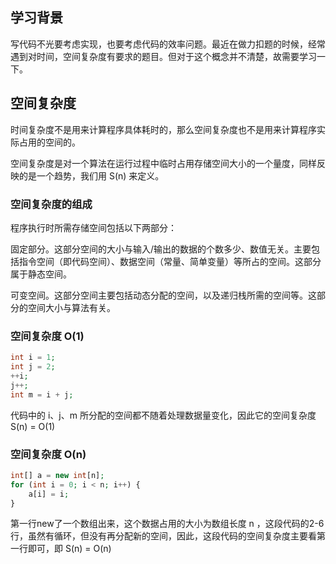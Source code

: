 ## 学习背景

写代码不光要考虑实现，也要考虑代码的效率问题。最近在做力扣题的时候，经常遇到对时间，空间复杂度有要求的题目。但对于这个概念并不清楚，故需要学习一下。

## 空间复杂度

时间复杂度不是用来计算程序具体耗时的，那么空间复杂度也不是用来计算程序实际占用的空间的。

空间复杂度是对一个算法在运行过程中临时占用存储空间大小的一个量度，同样反映的是一个趋势，我们用 S(n) 来定义。

### 空间复杂度的组成

程序执行时所需存储空间包括以下两部分：

固定部分。这部分空间的大小与输入/输出的数据的个数多少、数值无关。主要包括指令空间（即代码空间）、数据空间（常量、简单变量）等所占的空间。这部分属于静态空间。

可变空间。这部分空间主要包括动态分配的空间，以及递归栈所需的空间等。这部分的空间大小与算法有关。

### 空间复杂度 O(1)

```php 
int i = 1;
int j = 2;
++i;
j++;
int m = i + j;
```

代码中的 i、j、m 所分配的空间都不随着处理数据量变化，因此它的空间复杂度 S(n) = O(1)

### 空间复杂度 O(n)

```php
int[] a = new int[n];
for (int i = 0; i < n; i++) {
    a[i] = i;
}
```

第一行new了一个数组出来，这个数据占用的大小为数组长度 n ，这段代码的2-6行，虽然有循环，但没有再分配新的空间，因此，这段代码的空间复杂度主要看第一行即可，即 S(n) = O(n)